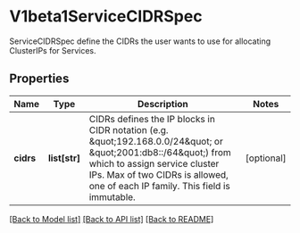 # V1beta1ServiceCIDRSpec

ServiceCIDRSpec define the CIDRs the user wants to use for allocating ClusterIPs for Services.

## Properties
Name | Type | Description | Notes
------------ | ------------- | ------------- | -------------
**cidrs** | **list[str]** | CIDRs defines the IP blocks in CIDR notation (e.g. \&quot;192.168.0.0/24\&quot; or \&quot;2001:db8::/64\&quot;) from which to assign service cluster IPs. Max of two CIDRs is allowed, one of each IP family. This field is immutable. | [optional] 

[[Back to Model list]](../README.md#documentation-for-models) [[Back to API list]](../README.md#documentation-for-api-endpoints) [[Back to README]](../README.md)


